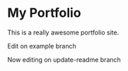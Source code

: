 # My Portfolio

This is a really awesome portfolio site.

Edit on example branch

Now editing on update-readme branch
